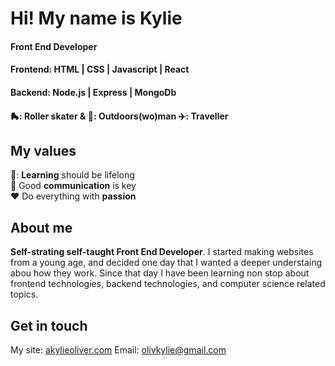Hi! My name is Kylie
========================================================================================================================================
#### Front End Developer <br/>
#### Frontend:  HTML | CSS | Javascript | React <br/>
#### Backend: Node.js | Express | MongoDb <br/>
####  🛼: Roller skater & 🌳: Outdoors(wo)man ✈️: Traveller

## My values

🧠:  **Learning** should be lifelong <br/>
:key:  Good **communication** is key <br/>
:hearts: Do everything with **passion** <br/>

## About me


**Self-strating self-taught Front End Developer**. I started making websites from a young age, and decided one day that I wanted a deeper understaing abou how they work. Since that day I have been learning non stop about frontend technologies, backend technologies, and computer science related topics.


## Get in touch 
My site: [akylieoliver.com](https://www.kylieoliver.com/)
Email: olivkylie@gmail.com
